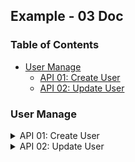 ## Example - 03 Doc

### Table of Contents

<!-- Table of Contents -->

- [User Manage](#user-maange)
  - [API 01: Create User](#api-01-create-user)
  - [API 02: Update User](#api-02-update-user)

### User Manage

<!-- Create User Doc -->
<details>
<summary >
 API 01: Create User
</summary>

#### Endpoint :

```text
https://makewish.com/api/add
```

#### Request :

```json
{
  "name": "D",
  "age": 17
}
```

#### Response :

```json
{
  "name": "D",
  "age": 17
}
```

</details>

<!-- Update User Doc -->
<details>
 <summary >
 API 02: Update User
 </summary>

#### Endpoint :

```text
https://makewish.com/api/update
```

#### Request :

```json
{
  "name": "D",
  "age": 17
}
```

#### Response :

```json
{
  "name": "D",
  "age": 17
}
```

</details>

